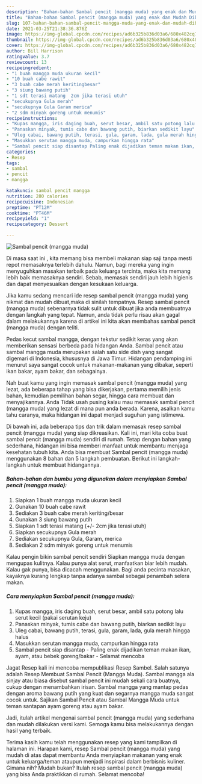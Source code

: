 ```yaml
---
description: "Bahan-bahan Sambal pencit (mangga muda) yang enak dan Mudah Dibuat"
title: "Bahan-bahan Sambal pencit (mangga muda) yang enak dan Mudah Dibuat"
slug: 107-bahan-bahan-sambal-pencit-mangga-muda-yang-enak-dan-mudah-dibuat
date: 2021-03-25T21:38:36.876Z
image: https://img-global.cpcdn.com/recipes/ad6b325b836d03a6/680x482cq70/sambal-pencit-mangga-muda-foto-resep-utama.jpg
thumbnail: https://img-global.cpcdn.com/recipes/ad6b325b836d03a6/680x482cq70/sambal-pencit-mangga-muda-foto-resep-utama.jpg
cover: https://img-global.cpcdn.com/recipes/ad6b325b836d03a6/680x482cq70/sambal-pencit-mangga-muda-foto-resep-utama.jpg
author: Bill Harrison
ratingvalue: 3.7
reviewcount: 13
recipeingredient:
- "1 buah mangga muda ukuran kecil"
- "10 buah cabe rawit"
- "3 buah cabe merah keritingbesar"
- "3 siung bawang putih"
- "1 sdt terasi matang  2cm jika terasi utuh"
- "secukupnya Gula merah"
- "secukupnya Gula Garam merica"
- "2 sdm minyak goreng untuk menumis"
recipeinstructions:
- "Kupas mangga, iris daging buah, serut besar, ambil satu potong lalu serut kecil (pakai serutan keju)"
- "Panaskan minyak, tumis cabe dan bawang putih, biarkan sedikit layu"
- "Uleg cabai, bawang putih, terasi, gula, garam, lada, gula merah hingga halus"
- "Masukkan serutan mangga muda, campurkan hingga rata"
- "Sambal pencit siap disantap Paling enak dijadikan teman makan ikan, ayam, atau bebek goreng/bakar Selamat mencoba"
categories:
- Resep
tags:
- sambal
- pencit
- mangga

katakunci: sambal pencit mangga 
nutrition: 280 calories
recipecuisine: Indonesian
preptime: "PT12M"
cooktime: "PT46M"
recipeyield: "1"
recipecategory: Dessert

---
```



![Sambal pencit (mangga muda)](https://img-global.cpcdn.com/recipes/ad6b325b836d03a6/680x482cq70/sambal-pencit-mangga-muda-foto-resep-utama.jpg)

Di masa  saat ini , kita memang bisa membeli makanan siap saji tanpa mesti repot memasaknya terlebih dahulu. Namun, bagi mereka yang ingin menyuguhkan masakan terbaik pada keluarga tercinta, maka kita memang lebih baik memasaknya sendiri. Sebab, memasak sendiri jauh lebih higienis dan dapat menyesuaikan dengan kesukaan keluarga.

Jika kamu sedang mencari ide resep sambal pencit (mangga muda) yang nikmat dan mudah dibuat,maka di sinilah tempatnya. Resep sambal pencit (mangga muda)  sebenarnya tidak sulit untuk dibuat jika anda membuatnya dengan langkah yang tepat. Namun, anda tidak perlu risau akan gagal dalam melakukannya 
karena di artikel ini kita akan membahas sambal pencit (mangga muda) dengan teliti.  

Pedas kecut sambal mangga, dengan tekstur sedikit keras yang akan memberikan sensasi berbeda pada hidangan Anda. Sambal pencit atau sambal mangga muda merupakan salah satu side dish yang sangat digemari di Indonesia, khususnya di Jawa Timur. Hidangan pendamping ini menurut saya sangat cocok untuk makanan-makanan yang dibakar, seperti ikan bakar, ayam bakar, dan sebagainya.

Nah buat kamu yang ingin memasak sambal pencit (mangga muda) yang lezat, ada beberapa tahap yang bisa dikerjakan, pertama memilih jenis bahan, kemudian pemilihan bahan segar, hingga cara membuat dan menyajikannya. Anda Tidak usah pusing kalau mau memasak sambal pencit (mangga muda) yang lezat di mana pun anda berada. Karena, asalkan kamu  tahu caranya, maka hidangan ini dapat menjadi suguhan yang istimewa.

Di bawah ini, ada beberapa tips dan trik dalam memasak resep sambal pencit (mangga muda) yang siap dikreasikan. Kali ini, mari kita coba buat sambal pencit (mangga muda) sendiri di rumah. Tetap dengan bahan yang sederhana, hidangan ini bisa memberi manfaat untuk membantu menjaga kesehatan tubuh kita. Anda bisa membuat Sambal pencit (mangga muda) menggunakan 8 bahan dan 5 langkah pembuatan. Berikut ini langkah-langkah untuk membuat hidangannya.

<!--inarticleads1-->

##### Bahan-bahan dan bumbu yang digunakan dalam menyiapkan Sambal pencit (mangga muda):

1. Siapkan 1 buah mangga muda ukuran kecil
1. Gunakan 10 buah cabe rawit
1. Sediakan 3 buah cabe merah keriting/besar
1. Gunakan 3 siung bawang putih
1. Siapkan 1 sdt terasi matang (+/- 2cm jika terasi utuh)
1. Siapkan secukupnya Gula merah
1. Sediakan secukupnya Gula, Garam, merica
1. Sediakan 2 sdm minyak goreng untuk menumis


Kalau pengin bikin sambal pencit sendiri Siapkan mangga muda dengan mengupas kulitnya. Kalau punya alat serut, manfaatkan biar lebih mudah. Kalau gak punya, bisa dicacah menggunakan. Bagi anda pecinta masakan, kayaknya kurang lengkap tanpa adanya sambal sebagai penambah selera makan. 

<!--inarticleads2-->

##### Cara menyiapkan Sambal pencit (mangga muda):

1. Kupas mangga, iris daging buah, serut besar, ambil satu potong lalu serut kecil (pakai serutan keju)
1. Panaskan minyak, tumis cabe dan bawang putih, biarkan sedikit layu
1. Uleg cabai, bawang putih, terasi, gula, garam, lada, gula merah hingga halus
1. Masukkan serutan mangga muda, campurkan hingga rata
1. Sambal pencit siap disantap - Paling enak dijadikan teman makan ikan, ayam, atau bebek goreng/bakar - Selamat mencoba


Jagat Resep kali ini mencoba mempublikasi Resep Sambel. Salah satunya adalah Resep Membuat Sambal Pencit (Mangga Muda). Sambal mangga ala sinjay atau biasa disebut sambal pencit ini mudah sekali cara buatnya, cukup dengan menambahkan irisan. Sambal mangga yang mantap pedas dengan aroma bawang putih yang kuat dan segarnya mangga muda sangat cocok untuk. Sajikan Sambal Pencit atau Sambal Mangga Muda untuk teman santapan ayam goreng atau ayam bakar. 

Jadi, itulah artikel mengenai  sambal pencit (mangga muda)  yang sederhana dan mudah dilakukan versi kami. Semoga kamu bisa melakukannya dengan hasil yang terbaik. 

Terima kasih kamu telah menggunakan resep yang kami tampilkan di halaman ini. Harapan kami, resep  Sambal pencit (mangga muda) yang mudah di atas dapat membantu Anda menyiapkan makanan yang enak untuk keluarga/teman ataupun menjadi inspirasi dalam berbisnis kuliner. Gimana nih? Mudah bukan? Itulah resep sambal pencit (mangga muda) yang bisa Anda praktikkan di rumah. Selamat mencoba!

